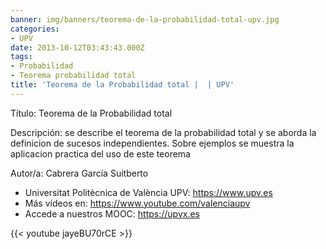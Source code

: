 ```yaml
---
banner: img/banners/teorema-de-la-probabilidad-total-upv.jpg
categories:
- UPV
date: 2013-10-12T03:43:43.000Z
tags:
- Probabilidad
- Teorema probabilidad total
title: 'Teorema de la Probabilidad total |  | UPV'
---
```


Título: Teorema de la Probabilidad total

Descripción: se describe el teorema de la probabilidad total y se aborda la definicion de sucesos independientes. Sobre ejemplos se muestra la aplicacion practica del uso de este teorema 

Autor/a: Cabrera García Suitberto



+ Universitat Politècnica de València UPV: https://www.upv.es
+ Más vídeos en: https://www.youtube.com/valenciaupv
+ Accede a nuestros MOOC: https://upvx.es

{{< youtube jayeBU70rCE >}}
